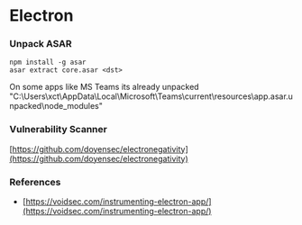 # Electron

### Unpack ASAR

```text
npm install -g asar
asar extract core.asar <dst>
```

On some apps like MS Teams its already unpacked "C:\Users\xct\AppData\Local\Microsoft\Teams\current\resources\app.asar.unpacked\node\_modules"

### Vulnerability Scanner

[https://github.com/doyensec/electronegativity](https://github.com/doyensec/electronegativity)

### References

* [https://voidsec.com/instrumenting-electron-app/](https://voidsec.com/instrumenting-electron-app/)

